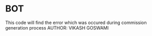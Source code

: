 # BOT
This code will find the error which was occured during commission generation process
AUTHOR: VIKASH GOSWAMI
